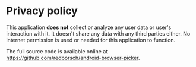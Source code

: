 # Privacy policy

This application **does not** collect or analyze any user data or user's interaction with it.
It doesn't share any data with any third parties either.
No internet permission is used or needed for this application to function.

The full source code is available online at https://github.com/redborsch/android-browser-picker.